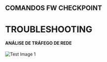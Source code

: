 ## COMANDOS FW CHECKPOINT    
# TROUBLESHOOTING    
 #### ANÁLISE DE TRÁFEGO DE REDE  


 ![Test Image 1](zero-trust-infiniti-complete-architecture-image-1t.png)